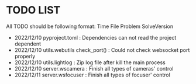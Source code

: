 # TODO LIST

All TODO should be following format: Time File Problem SolveVersion

+ 2022/12/10 pyproject.toml : Dependencies can not read the project dependent
+ 2022/12/10 utils.webutils check_port() : Could not check websocket port properly
+ 2022/12/10 utils.lightlog : Zip log file after kill the main process
+ 2022/12/10 server.wscamera : Finish all types of cameras' control
+ 2022/12/11 server.wsfocuser : Finish all types of focuser' control